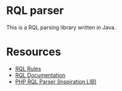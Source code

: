 # RQL parser

This is a RQL parsing library written in Java.

# Resources

* [RQL Rules](https://github.com/persvr/rql)
* [RQL Documentation](https://doc.apsstandard.org/6.0/spec/)
* [PHP RQL Parser (Inspiration LIB)](https://github.com/xiag-ag/rql-parser) 

